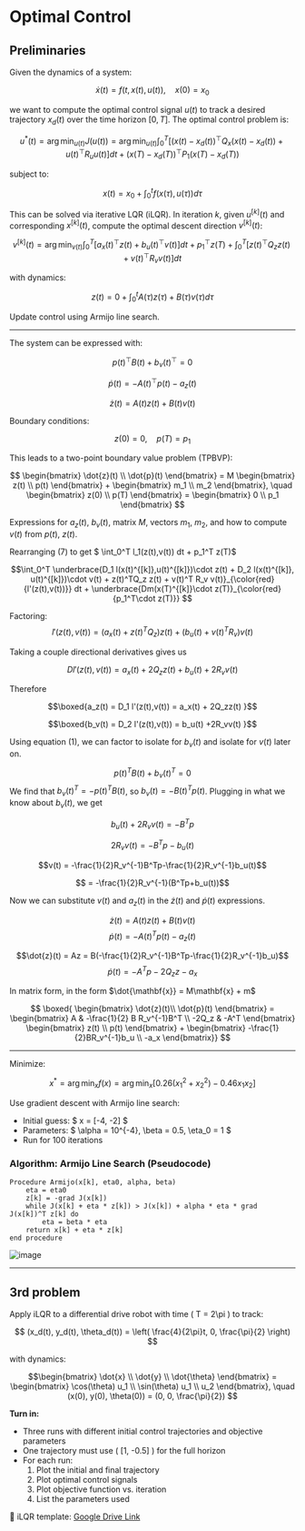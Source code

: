 # Optimal Control


## Preliminaries

Given the dynamics of a system:

$$
\dot{x}(t) = f(t, x(t), u(t)), \quad x(0) = x_0
$$

we want to compute the optimal control signal $u(t)$ to track a desired trajectory $x_d(t)$ over the time horizon $[0, T]$. The optimal control problem is:

$$
u^*(t) = \arg\min_{u(t)} J(u(t)) = \arg\min_{u(t)} \int_0^T \left[ (x(t) - x_d(t))^\top Q_x (x(t) - x_d(t)) + u(t)^\top R_u u(t) \right] dt + (x(T) - x_d(T))^\top P_1 (x(T) - x_d(T))
$$

subject to:

$$
x(t) = x_0 + \int_0^t f(x(\tau), u(\tau)) d\tau
$$

This can be solved via iterative LQR (iLQR). In iteration $k$, given $u^{[k]}(t)$ and corresponding $x^{[k]}(t)$, compute the optimal descent direction $v^{[k]}(t)$:

$$
v^{[k]}(t) = \arg\min_{v(t)} \int_0^T \left[ a_x(t)^\top z(t) + b_u(t)^\top v(t) \right] dt + p_1^\top z(T) + \int_0^T \left[ z(t)^\top Q_z z(t) + v(t)^\top R_v v(t) \right] dt
$$

with dynamics:

$$
z(t) = 0 + \int_0^t A(\tau) z(\tau) + B(\tau) v(\tau) d\tau
$$

Update control using Armijo line search.

---

The system can be expressed with:

$$
p(t)^\top B(t) + b_v(t)^\top = 0
$$

$$
\dot{p}(t) = -A(t)^\top p(t) - a_z(t)
$$

$$
\dot{z}(t) = A(t) z(t) + B(t) v(t)
$$

Boundary conditions:

$$
z(0) = 0, \quad p(T) = p_1
$$

This leads to a two-point boundary value problem (TPBVP): 

$$
\begin{bmatrix}
\dot{z}(t) \\
\dot{p}(t)
\end{bmatrix} = M
\begin{bmatrix}
z(t) \\
p(t)
\end{bmatrix} + 
\begin{bmatrix}
m_1 \\ 
m_2
\end{bmatrix}, \quad 
\begin{bmatrix}
z(0) \\
p(T)
\end{bmatrix} = 
\begin{bmatrix}
0 \\ 
p_1
\end{bmatrix}
$$

Expressions for $a_z(t)$, $b_v(t)$, matrix $M$, vectors $m_1$, $m_2$, and how to compute $v(t)$ from $p(t)$, $z(t)$.


Rearranging (7) to get $ \int_0^T l_1(z(t),v(t)) dt + p_1^T z(T)$

$$\int_0^T \underbrace{D_1 l(x(t)^{[k]},u(t)^{[k]})\cdot z(t) + D_2 l(x(t)^{[k]}, u(t)^{[k]})\cdot v(t) + z(t)^TQ_z z(t) + v(t)^T R_v v(t)}_{\color{red}{l'(z(t),v(t))}} dt + \underbrace{Dm(x(T)^{[k]}\cdot z(T)}_{\color{red}{p_1^T\cdot z(T)}} $$

Factoring:
$$l'(z(t),v(t)) =(a_x(t) + z(t)^TQ_z)z(t) + (b_u(t)+v(t)^TR_v)v(t) $$

Taking a couple directional derivatives gives us

$$ Dl'(z(t),v(t)) = a_x(t) +2Q_zz(t) + b_u(t) +2R_vv(t)$$

Therefore

$$\boxed{a_z(t)  = D_1 l'(z(t),v(t)) = a_x(t) + 2Q_zz(t)  }$$

$$\boxed{b_v(t)  = D_2 l'(z(t),v(t)) = b_u(t) +2R_vv(t)  }$$

Using equation (1), we can factor to isolate for $b_v(t)$ and isolate for $v(t)$ later on.

$$p(t)^TB(t) + b_v(t)^T = 0$$
We find that $b_v(t)^T = -p(t)^TB(t)$, so $b_v(t) = -B(t)^Tp(t)$.
Plugging in what we know about $b_v(t)$, we get

$$b_u(t) + 2R_vv(t) = -B^Tp$$

$$2R_vv(t) = -B^Tp -b_u(t)$$

$$v(t) = -\frac{1}{2}R_v^{-1}B^Tp-\frac{1}{2}R_v^{-1}b_u(t)$$

$$ = -\frac{1}{2}R_v^{-1}(B^Tp+b_u(t))$$

Now we can substitute $v(t)$ and $a_z(t)$ in the $\dot{z}(t)$ and $\dot{p}(t)$ expressions.

$$\dot{z}(t) = A(t)z(t) + B(t)v(t) $$
$$\dot{p}(t) = -A(t)^Tp(t) -a_z(t) $$

$$\dot{z}(t) = Az = B(-\frac{1}{2}R_v^{-1}B^Tp-\frac{1}{2}R_v^{-1}b_u)$$
$$\dot{p}(t) = -A^Tp -2Q_zz-a_x $$

In matrix form, in the form $\dot{\mathbf{x}} = M\mathbf{x} + m$

$$
\boxed{
\begin{bmatrix}
\dot{z}(t)\\
\dot{p}(t)
\end{bmatrix} = \begin{bmatrix}
A & -\frac{1}{2} B R_v^{-1}B^T \\
-2Q_z & -A^T
\end{bmatrix}
\begin{bmatrix}
z(t) \\
p(t)
\end{bmatrix} +
 \begin{bmatrix}
-\frac{1}{2}BR_v^{-1}b_u \\
-a_x
\end{bmatrix}}
$$


---

Minimize:

$$
x^* = \arg\min_x f(x) = \arg\min_x \left[ 0.26(x_1^2 + x_2^2) - 0.46 x_1 x_2 \right]
$$

Use gradient descent with Armijo line search:
- Initial guess: $ x = [-4, -2] $
- Parameters: $ \alpha = 10^{-4}, \beta = 0.5, \eta_0 = 1 $
- Run for 100 iterations


### Algorithm: Armijo Line Search (Pseudocode)

```
Procedure Armijo(x[k], eta0, alpha, beta)
    eta = eta0
    z[k] = -grad J(x[k])
    while J(x[k] + eta * z[k]) > J(x[k]) + alpha * eta * grad J(x[k])^T z[k] do
        eta = beta * eta
    return x[k] + eta * z[k]
end procedure
```

![image](https://github.com/user-attachments/assets/2d259f4b-afdd-4e60-855c-33adab013e01)



---

## 3rd problem

Apply iLQR to a differential drive robot with time \( T = 2\pi \) to track:

$$
(x_d(t), y_d(t), \theta_d(t)) = \left( \frac{4}{2\pi}t, 0, \frac{\pi}{2} \right)
$$

with dynamics:

$$\begin{bmatrix}
\dot{x} \\
\dot{y} \\
\dot{\theta}
\end{bmatrix} =
\begin{bmatrix}
\cos(\theta) u_1 \\
\sin(\theta) u_1 \\
u_2
\end{bmatrix}, \quad
(x(0), y(0), \theta(0)) = (0, 0, \frac{\pi}{2})
$$

**Turn in:**
- Three runs with different initial control trajectories and objective parameters
- One trajectory must use \( [1, -0.5] \) for the full horizon
- For each run:
  1. Plot the initial and final trajectory
  2. Plot optimal control signals
  3. Plot objective function vs. iteration
  4. List the parameters used

📎 iLQR template: [Google Drive Link](https://drive.google.com/file/d/1Br8DArJtnEZXjZok2aWh7PMVoTuRq1hc/view?usp=sharing)
